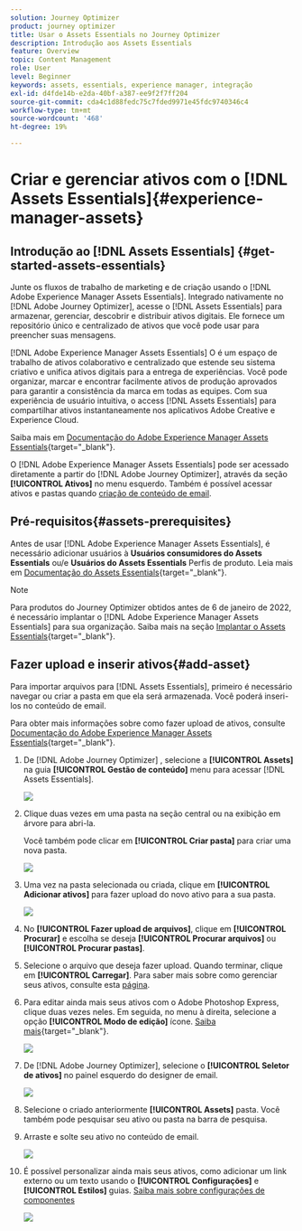 ```yaml
---
solution: Journey Optimizer
product: journey optimizer
title: Usar o Assets Essentials no Journey Optimizer
description: Introdução aos Assets Essentials
feature: Overview
topic: Content Management
role: User
level: Beginner
keywords: assets, essentials, experience manager, integração
exl-id: d4fde14b-e2da-40bf-a387-ee9f2f7ff204
source-git-commit: cda4c1d88fedc75c7fded9971e45fdc9740346c4
workflow-type: tm+mt
source-wordcount: '468'
ht-degree: 19%

---
```


# Criar e gerenciar ativos com o [!DNL Assets Essentials]{#experience-manager-assets}

## Introdução ao [!DNL Assets Essentials] {#get-started-assets-essentials}

Junte os fluxos de trabalho de marketing e de criação usando o [!DNL Adobe Experience Manager Assets Essentials]. Integrado nativamente no [!DNL Adobe Journey Optimizer], acesse o [!DNL Assets Essentials] para armazenar, gerenciar, descobrir e distribuir ativos digitais. Ele fornece um repositório único e centralizado de ativos que você pode usar para preencher suas mensagens.

[!DNL Adobe Experience Manager Assets Essentials] O é um espaço de trabalho de ativos colaborativo e centralizado que estende seu sistema criativo e unifica ativos digitais para a entrega de experiências. Você pode organizar, marcar e encontrar facilmente ativos de produção aprovados para garantir a consistência da marca em todas as equipes. Com sua experiência de usuário intuitiva, o access [!DNL Assets Essentials] para compartilhar ativos instantaneamente nos aplicativos Adobe Creative e Experience Cloud.

Saiba mais em [Documentação do Adobe Experience Manager Assets Essentials](https://experienceleague.adobe.com/docs/experience-manager-assets-essentials/help/introduction.html){target="_blank"}.

O [!DNL Adobe Experience Manager Assets Essentials] pode ser acessado diretamente a partir do [!DNL Adobe Journey Optimizer], através da seção **[!UICONTROL Ativos]** no menu esquerdo. Também é possível acessar ativos e pastas quando [criação de conteúdo de email](get-started-email-design.md).

## Pré-requisitos{#assets-prerequisites}

Antes de usar [!DNL Adobe Experience Manager Assets Essentials], é necessário adicionar usuários à **Usuários consumidores do Assets Essentials** ou/e **Usuários do Assets Essentials** Perfis de produto. Leia mais em [Documentação do Assets Essentials](https://experienceleague.adobe.com/docs/experience-manager-assets-essentials/help/deploy-administer.html?lang=pt-BR){target="_blank"}.

>[!NOTE]
>Para produtos do Journey Optimizer obtidos antes de 6 de janeiro de 2022, é necessário implantar o [!DNL Adobe Experience Manager Assets Essentials] para sua organização. Saiba mais na seção [Implantar o Assets Essentials](https://experienceleague.adobe.com/docs/experience-manager-assets-essentials/help/deploy-administer.html?lang=pt-BR){target="_blank"}.

## Fazer upload e inserir ativos{#add-asset}

Para importar arquivos para [!DNL Assets Essentials], primeiro é necessário navegar ou criar a pasta em que ela será armazenada. Você poderá inseri-los no conteúdo de email.

Para obter mais informações sobre como fazer upload de ativos, consulte [Documentação do Adobe Experience Manager Assets Essentials](https://experienceleague.adobe.com/docs/experience-manager-assets-essentials/help/add-delete.html){target="_blank"}.

1. De [!DNL Adobe Journey Optimizer] , selecione a **[!UICONTROL Assets]** na guia **[!UICONTROL Gestão de conteúdo]** menu para acessar [!DNL Assets Essentials].

   ![](assets/media_library_1.png)

1. Clique duas vezes em uma pasta na seção central ou na exibição em árvore para abri-la.

   Você também pode clicar em **[!UICONTROL Criar pasta]** para criar uma nova pasta.

   ![](assets/media_library_8.png)

1. Uma vez na pasta selecionada ou criada, clique em **[!UICONTROL Adicionar ativos]** para fazer upload do novo ativo para a sua pasta.

   ![](assets/media_library_2.png)

1. No **[!UICONTROL Fazer upload de arquivos]**, clique em **[!UICONTROL Procurar]** e escolha se deseja **[!UICONTROL Procurar arquivos]** ou **[!UICONTROL Procurar pastas]**.

1. Selecione o arquivo que deseja fazer upload. Quando terminar, clique em **[!UICONTROL Carregar]**. Para saber mais sobre como gerenciar seus ativos, consulte esta [página](https://experienceleague.adobe.com/docs/experience-manager-assets-essentials/help/manage-organize.html).

1. Para editar ainda mais seus ativos com o Adobe Photoshop Express, clique duas vezes neles. Em seguida, no menu à direita, selecione a opção **[!UICONTROL Modo de edição]** ícone. [Saiba mais](https://experienceleague.adobe.com/docs/experience-manager-assets-essentials/help/edit-images.html){target="_blank"}.

   ![](assets/media_library_12.png)

1. De [!DNL Adobe Journey Optimizer], selecione o **[!UICONTROL Seletor de ativos]** no painel esquerdo do designer de email.

   ![](assets/media_library_5.png)

1. Selecione o criado anteriormente **[!UICONTROL Assets]** pasta. Você também pode pesquisar seu ativo ou pasta na barra de pesquisa.

1. Arraste e solte seu ativo no conteúdo de email.

   ![](assets/media_library_6.png)

1. É possível personalizar ainda mais seus ativos, como adicionar um link externo ou um texto usando o **[!UICONTROL Configurações]** e **[!UICONTROL Estilos]** guias. [Saiba mais sobre configurações de componentes](content-components.md)

   ![](assets/media_library_13.png)

   <!--
    After adding your asset to your email, use the **[!UICONTROL Find similar Stock photos]** option to locate Stock photos that match the content, color, and composition of your image. [Learn more about Adobe Stock](stock.md).

    Note that this option is available for licensed/unlicensed Stock images and images from your Assets folder. 

    ![](assets/media_library_14.png)
    -->